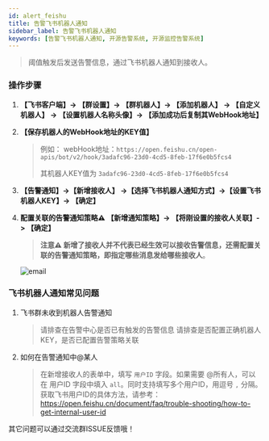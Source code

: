 ```yaml
---
id: alert_feishu
title: 告警飞书机器人通知      
sidebar_label: 告警飞书机器人通知     
keywords: [告警飞书机器人通知, 开源告警系统, 开源监控告警系统]
---
```


> 阈值触发后发送告警信息，通过飞书机器人通知到接收人。

### 操作步骤

1. **【飞书客户端】-> 【群设置】-> 【群机器人】-> 【添加机器人】 -> 【自定义机器人】 -> 【设置机器人名称头像】-> 【添加成功后复制其WebHook地址】**

2. **【保存机器人的WebHook地址的KEY值】**

    > 例如： webHook地址：`https://open.feishu.cn/open-apis/bot/v2/hook/3adafc96-23d0-4cd5-8feb-17f6e0b5fcs4`
    >
    > 其机器人KEY值为 `3adafc96-23d0-4cd5-8feb-17f6e0b5fcs4`

3. **【告警通知】->【新增接收人】 ->【选择飞书机器人通知方式】->【设置飞书机器人KEY】-> 【确定】**

4. **配置关联的告警通知策略⚠️ 【新增通知策略】-> 【将刚设置的接收人关联】-> 【确定】**

    > **注意⚠️ 新增了接收人并不代表已经生效可以接收告警信息，还需配置关联的告警通知策略，即指定哪些消息发给哪些接收人**。

    ![email](/img/docs/help/alert-notice-4.png)

### 飞书机器人通知常见问题

1. 飞书群未收到机器人告警通知

    > 请排查在告警中心是否已有触发的告警信息
    > 请排查是否配置正确机器人KEY，是否已配置告警策略关联

2. 如何在告警通知中@某人

    > 在新增接收人的表单中，填写 `用户ID` 字段。如果需要 @所有人，可以在 用户ID 字段中填入 `all`。同时支持填写多个用户ID，用逗号 `,` 分隔。获取飞书用户ID的具体方法，请参考：https://open.feishu.cn/document/faq/trouble-shooting/how-to-get-internal-user-id

其它问题可以通过交流群ISSUE反馈哦！
